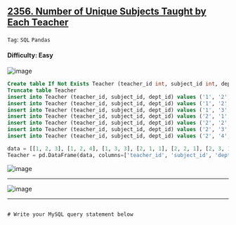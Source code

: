 ## [2356. Number of Unique Subjects Taught by Each Teacher](https://leetcode.com/problems/number-of-unique-subjects-taught-by-each-teacher)

```Tag```: ```SQL``` ```Pandas```

#### Difficulty: Easy

![image](https://github.com/quananhle/Python/assets/35042430/d49a2ae3-20b0-4d86-bfb7-2efeed992e7c)

```SQL
Create table If Not Exists Teacher (teacher_id int, subject_id int, dept_id int)
Truncate table Teacher
insert into Teacher (teacher_id, subject_id, dept_id) values ('1', '2', '3')
insert into Teacher (teacher_id, subject_id, dept_id) values ('1', '2', '4')
insert into Teacher (teacher_id, subject_id, dept_id) values ('1', '3', '3')
insert into Teacher (teacher_id, subject_id, dept_id) values ('2', '1', '1')
insert into Teacher (teacher_id, subject_id, dept_id) values ('2', '2', '1')
insert into Teacher (teacher_id, subject_id, dept_id) values ('2', '3', '1')
insert into Teacher (teacher_id, subject_id, dept_id) values ('2', '4', '1')
```

```Python
data = [[1, 2, 3], [1, 2, 4], [1, 3, 3], [2, 1, 1], [2, 2, 1], [2, 3, 1], [2, 4, 1]]
Teacher = pd.DataFrame(data, columns=['teacher_id', 'subject_id', 'dept_id']).astype({'teacher_id':'Int64', 'subject_id':'Int64', 'dept_id':'Int64'})
```

![image](https://github.com/quananhle/Python/assets/35042430/093baf70-1a64-41c9-93f9-62e62106ab40)

---

![image](https://github.com/quananhle/Python/assets/35042430/0e15fc7c-33f8-4550-bd9d-94e15b9e54e9)

---

```Python

```

```MySQL
# Write your MySQL query statement below

```
